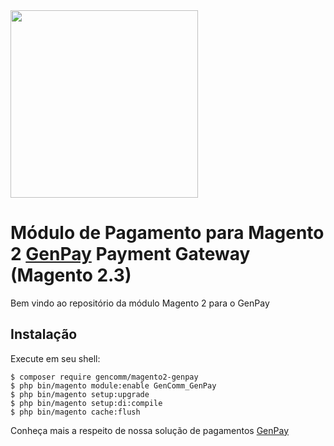 <img src="https://gist.githubusercontent.com/alexsantossilva/a1bfa0a6e9e6592176f860210a226dfe/raw/374ed1819de58169d05482c8188d6edc8687c2e6/genpay.png" width="300" align="top>" />

# Módulo de Pagamento para Magento 2 [GenPay](https://www.gencomm.com.br/developers/) Payment Gateway (Magento 2.3) 
>

Bem vindo ao repositório da módulo Magento 2 para o GenPay

## Instalação

Execute em seu shell:

```
$ composer require gencomm/magento2-genpay
$ php bin/magento module:enable GenComm_GenPay
$ php bin/magento setup:upgrade
$ php bin/magento setup:di:compile
$ php bin/magento cache:flush
```

Conheça mais a respeito de nossa solução de pagamentos [GenPay](https://www.gencomm.com.br/developers/)